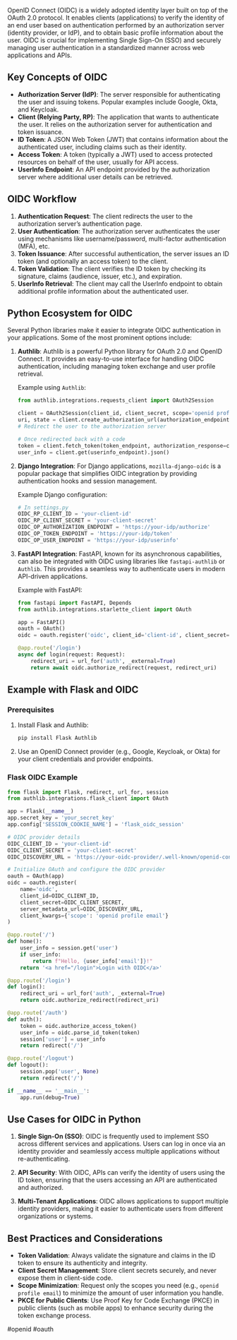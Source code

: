 
OpenID Connect (OIDC) is a widely adopted identity layer built on top of the OAuth 2.0 protocol. It enables clients (applications) to verify the identity of an end user based on authentication performed by an authorization server (identity provider, or IdP), and to obtain basic profile information about the user. OIDC is crucial for implementing Single Sign-On (SSO) and securely managing user authentication in a standardized manner across web applications and APIs.

## Key Concepts of OIDC

- **Authorization Server (IdP)**: The server responsible for authenticating the user and issuing tokens. Popular examples include Google, Okta, and Keycloak.
- **Client (Relying Party, RP)**: The application that wants to authenticate the user. It relies on the authorization server for authentication and token issuance.
- **ID Token**: A JSON Web Token (JWT) that contains information about the authenticated user, including claims such as their identity.
- **Access Token**: A token (typically a JWT) used to access protected resources on behalf of the user, usually for API access.
- **UserInfo Endpoint**: An API endpoint provided by the authorization server where additional user details can be retrieved.

## OIDC Workflow

1. **Authentication Request**: The client redirects the user to the authorization server’s authentication page.
2. **User Authentication**: The authorization server authenticates the user using mechanisms like username/password, multi-factor authentication (MFA), etc.
3. **Token Issuance**: After successful authentication, the server issues an ID token (and optionally an access token) to the client.
4. **Token Validation**: The client verifies the ID token by checking its signature, claims (audience, issuer, etc.), and expiration.
5. **UserInfo Retrieval**: The client may call the UserInfo endpoint to obtain additional profile information about the authenticated user.

## Python Ecosystem for OIDC

Several Python libraries make it easier to integrate OIDC authentication in your applications. Some of the most prominent options include:

1. **Authlib**:
   Authlib is a powerful Python library for OAuth 2.0 and OpenID Connect. It provides an easy-to-use interface for handling OIDC authentication, including managing token exchange and user profile retrieval.

   Example using `Authlib`:
   ```python
   from authlib.integrations.requests_client import OAuth2Session

   client = OAuth2Session(client_id, client_secret, scope='openid profile email')
   uri, state = client.create_authorization_url(authorization_endpoint)
   # Redirect the user to the authorization server

   # Once redirected back with a code
   token = client.fetch_token(token_endpoint, authorization_response=callback_url)
   user_info = client.get(userinfo_endpoint).json()
   ```

2. **Django Integration**:
   For Django applications, `mozilla-django-oidc` is a popular package that simplifies OIDC integration by providing authentication hooks and session management.

   Example Django configuration:
   ```python
   # In settings.py
   OIDC_RP_CLIENT_ID = 'your-client-id'
   OIDC_RP_CLIENT_SECRET = 'your-client-secret'
   OIDC_OP_AUTHORIZATION_ENDPOINT = 'https://your-idp/authorize'
   OIDC_OP_TOKEN_ENDPOINT = 'https://your-idp/token'
   OIDC_OP_USER_ENDPOINT = 'https://your-idp/userinfo'
   ```

3. **FastAPI Integration**:
   FastAPI, known for its asynchronous capabilities, can also be integrated with OIDC using libraries like `fastapi-authlib` or `Authlib`. This provides a seamless way to authenticate users in modern API-driven applications.

   Example with FastAPI:
   ```python
   from fastapi import FastAPI, Depends
   from authlib.integrations.starlette_client import OAuth

   app = FastAPI()
   oauth = OAuth()
   oidc = oauth.register('oidc', client_id='client-id', client_secret='client-secret', ...)

   @app.route('/login')
   async def login(request: Request):
       redirect_uri = url_for('auth', _external=True)
       return await oidc.authorize_redirect(request, redirect_uri)
   ```

## Example with Flask and OIDC

### Prerequisites

1. Install Flask and Authlib:
   ```bash
   pip install Flask Authlib
   ```

2. Use an OpenID Connect provider (e.g., Google, Keycloak, or Okta) for your client credentials and provider endpoints.

### Flask OIDC Example

```python
from flask import Flask, redirect, url_for, session
from authlib.integrations.flask_client import OAuth

app = Flask(__name__)
app.secret_key = 'your_secret_key'
app.config['SESSION_COOKIE_NAME'] = 'flask_oidc_session'

# OIDC provider details
OIDC_CLIENT_ID = 'your-client-id'
OIDC_CLIENT_SECRET = 'your-client-secret'
OIDC_DISCOVERY_URL = 'https://your-oidc-provider/.well-known/openid-configuration'

# Initialize OAuth and configure the OIDC provider
oauth = OAuth(app)
oidc = oauth.register(
    name='oidc',
    client_id=OIDC_CLIENT_ID,
    client_secret=OIDC_CLIENT_SECRET,
    server_metadata_url=OIDC_DISCOVERY_URL,
    client_kwargs={'scope': 'openid profile email'}
)

@app.route('/')
def home():
    user_info = session.get('user')
    if user_info:
        return f"Hello, {user_info['email']}!"
    return '<a href="/login">Login with OIDC</a>'

@app.route('/login')
def login():
    redirect_uri = url_for('auth', _external=True)
    return oidc.authorize_redirect(redirect_uri)

@app.route('/auth')
def auth():
    token = oidc.authorize_access_token()
    user_info = oidc.parse_id_token(token)
    session['user'] = user_info
    return redirect('/')

@app.route('/logout')
def logout():
    session.pop('user', None)
    return redirect('/')

if __name__ == '__main__':
    app.run(debug=True)
```

## Use Cases for OIDC in Python

1. **Single Sign-On (SSO)**: OIDC is frequently used to implement SSO across different services and applications. Users can log in once via an identity provider and seamlessly access multiple applications without re-authenticating.

2. **API Security**: With OIDC, APIs can verify the identity of users using the ID token, ensuring that the users accessing an API are authenticated and authorized.

3. **Multi-Tenant Applications**: OIDC allows applications to support multiple identity providers, making it easier to authenticate users from different organizations or systems.

## Best Practices and Considerations

- **Token Validation**: Always validate the signature and claims in the ID token to ensure its authenticity and integrity.
- **Client Secret Management**: Store client secrets securely, and never expose them in client-side code.
- **Scope Minimization**: Request only the scopes you need (e.g., `openid profile email`) to minimize the amount of user information you handle.
- **PKCE for Public Clients**: Use Proof Key for Code Exchange (PKCE) in public clients (such as mobile apps) to enhance security during the token exchange process.

<!-- Keywords -->
#openid #oauth
<!-- /Keywords -->
